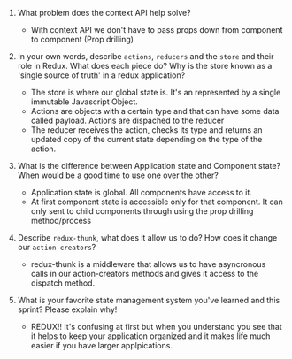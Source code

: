 1. What problem does the context API help solve?

    - With context API we don't have to pass props down from component to component (Prop drilling)

1. In your own words, describe `actions`, `reducers` and the `store` and their role in Redux. What does each piece do? Why is the store known as a 'single source of truth' in a redux application?

    - The store is where our global state is. It's an represented by a single immutable Javascript Object.
    - Actions are objects with a certain type and that can have some data called payload. Actions are dispached to the reducer
    - The reducer receives the action, checks its type and returns an updated copy of the current state depending on the type of the action.

1. What is the difference between Application state and Component state? When would be a good time to use one over the other?

    - Application state is global. All components have access to it.
    - At first component state is accessible only for that component. It can only sent to child components through using the prop drilling method/process

1. Describe `redux-thunk`, what does it allow us to do? How does it change our `action-creators`?

    - redux-thunk is a middleware that allows us to have asyncronous calls in our action-creators methods and gives it access to the dispatch method. 

1. What is your favorite state management system you've learned and this sprint? Please explain why!

    - REDUX!! It's confusing at first but when you understand you see that it helps to keep your application organized and it makes life much easier if you have larger applpications.
